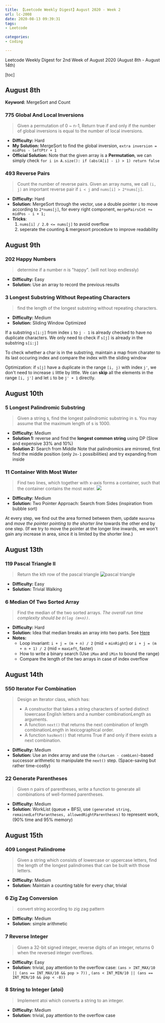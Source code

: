 ```yaml
---
title: 【Leetcode Weekly Digest】August 2020 - Week 2
url: lc-2008
date: 2020-08-13 09:39:31
tags: 
- Leetcode

categories: 
- Coding

---
```


Leetcode Weekly Digest for 2nd Week of August 2020 (August 8th - August 14th)

[toc]

<!--more-->

## August 8th

**Keyword:** MergeSort and Count

### 775 Global And Local Inversions

> Given a permutation of 0 ~ n-1, Return true if and only if the number of global inversions is equal to the number of local inversions.

- **Difficulty:** Hard
- **My Solution:** MergeSort to find the global inversion, `extra inversion =  midPos - leftPtr + 1`
- **Official Solution:** Note that the given array is a **Permutation**, we can simply check `for i in A.size(): if (abs(A[i] - i) > 1) return false`

### 493 Reverse Pairs

> Count the number of reverse pairs. Given an array nums, we call `(i, j)` an important reverse pair if `i < j` and `nums[i] > 2*nums[j]`.

- **Difficulty:** Hard
- **Solution:** MergeSort through the vector, use a double pointer `i` to move according to `2*nums[j]`, for every right component, `mergePairsCnt += midPos - i + 1;`
- **Tricks**:
  1. `nums[i] / 2.0 <= nums[j]` to avoid overflow
  2. seperate the counting & mergesort procedure to improve readability

## August 9th

### 202 Happy Numbers

> determine if a number n is "happy". (will not loop endlessly)

- **Difficulty:** Easy
- **Solution:** Use an array to record the previous results

### 3 Longest Substring Without Repeating Characters

> find the length of the longest substring without repeating characters.

- **Difficulty:** Medium
- **Solution:** Sliding Window Optimized

If a substring `s[i:j]` from index `i` to `j - 1` is already checked to have no duplicate characters. We only need to check if `s[j]` is already in the substring `s[i:j]`

To check whether a char is in the substring, maintain a map from charater to its last occuring index and compare the index with the sliding window

Optimization: if `s[j]` have a duplicate in the range `[i, j)` with index `j'`, we don't need to increase `i` little by little. We can **skip** all the elements in the range `[i, j']` and let `i` to be `j' + 1` directly.

## August 10th

### 5 Longest Palindromic Substring

> Given a string s, find the longest palindromic substring in s. You may assume that the maximum length of s is 1000.

- **Difficulty:** Medium
- **Solution 1:** reverse and find the **longest common string** using DP (Slow and expensive 33% and 10%)
- **Solution 2:** Search from Middle
  Note that palindromics are mirrored, first find the middle position (only `2n-1` possibilities) and try expanding from inside

### 11 Container With Most Water

> Find two lines, which together with x-axis forms a container, such that the container contains the most water. ![](https://s3-lc-upload.s3.amazonaws.com/uploads/2018/07/17/question_11.jpg)

- **Difficulty:** Medium
- **Solution:** Two Pointer Approach: Search from Sides (inspiration from bubble sort)

At every step, we find out the area formed between them, update `maxarea` and _move the pointer pointing to the shorter line_ towards the other end by one step. (If we try to move the pointer at the longer line inwards, we won't gain any increase in area, since it is limited by the shorter line.)

## August 13th

### 119 Pascal Triangle II

> Return the kth row of the pascal triangle
> ![pascal triangle](https://upload.wikimedia.org/wikipedia/commons/0/0d/PascalTriangleAnimated2.gif)

- **Difficulty:** Easy
- **Solution:** Trivial Walking

### 6 Median Of Two Sorted Array

> Find the median of the two sorted arrays. _The overall run time complexity should be `O(log (m+n))`_.

- **Difficulty:** Hard
- **Solution:** Idea that median breaks an array into two parts. See [Here](https://leetcode.com/problems/median-of-two-sorted-arrays/solution/)
- **Notes:**
  - Loop invariant: `i + j = (m + n) / 2` (mid = `minRight`) or `i + j = (m + n + 1) / 2` (mid = `maxLeft`, faster)
  - How to write a binary search (Use `iMax` and `iMin` to bound the range)
  - Compare the length of the two arrays in case of index overflow

## August 14th

### 550 Iterator For Combination

> Design an Iterator class, which has:
> - A constructor that takes a string characters of sorted distinct lowercase English letters and a number combinationLength as arguments.
> - A function `next()` that returns the next combination of length combinationLength in lexicographical order.
> - A function `hasNext()` that returns True if and only if there exists a next combination.

- **Difficulty:** Medium
- **Solution:** Use an index array and use the `(charLen - combLen)`-based successor arithmetic to manipulate the `next()` step. (Space-saving but rather time-costly)

### 22 Generate Parentheses

> Given n pairs of parentheses, write a function to generate all combinations of well-formed parentheses.

- **Difficulty:** Medium
- **Solution:** WorkList (queue + BFS), use `(generated string, remainedLeftParantheses, allowedRightParentheses)` to represent work, (90% time and 95% memory) 


## August 15th

### 409 Longest Palindrome

> Given a string which consists of lowercase or uppercase letters, find the length of the longest palindromes that can be built with those letters.

- **Difficulty:** Medium
- **Solution:** Maintain a counting table for every char, trivial

### 6 Zig Zag Conversion

> convert string according to zig zag pattern

- **Difficulty:** Medium
- **Solution:** simple arithmetic

### 7 Reverse Integer

> Given a 32-bit signed integer, reverse digits of an integer,  returns 0 when the reversed integer overflows.

- **Difficulty:** Easy
- **Solution:** trivial, pay attention to the overflow case: `(ans > INT_MAX/10 || (ans == INT_MAX/10 && pop > 7))` , `(ans < INT_MIN/10 || (ans == INT_MIN/10 && pop < -8))`

### 8 String to Integer (atoi)

> Implement atoi which converts a string to an integer.

- **Difficulty:** Medium
- **Solution:** trivial, pay attention to the overflow case